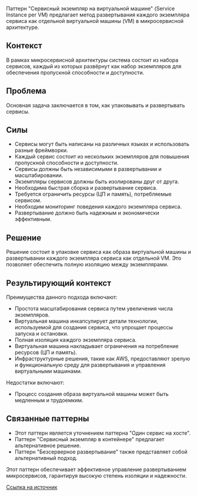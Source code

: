 Паттерн "Сервисный экземпляр на виртуальной машине" (Service Instance per VM) предлагает метод развертывания каждого экземпляра сервиса как отдельной виртуальной машины (VM) в микросервисной архитектуре.

## Контекст

В рамках микросервисной архитектуры система состоит из набора сервисов, каждый из которых развёрнут как набор экземпляров для обеспечения пропускной способности и доступности.

## Проблема

Основная задача заключается в том, как упаковывать и развертывать сервисы.

## Силы

- Сервисы могут быть написаны на различных языках и использовать разные фреймворки.
- Каждый сервис состоит из нескольких экземпляров для повышения пропускной способности и доступности.
- Сервисы должны быть независимыми в развертывании и масштабировании.
- Экземпляры сервисов должны быть изолированы друг от друга.
- Необходима быстрая сборка и развертывание сервиса.
- Требуется ограничить ресурсы (ЦП и память), потребляемые сервисом.
- Необходим мониторинг поведения каждого экземпляра сервиса.
- Развертывание должно быть надежным и экономически эффективным.

## Решение

Решение состоит в упаковке сервиса как образа виртуальной машины и развертывании каждого экземпляра сервиса как отдельной VM. Это позволяет обеспечить полную изоляцию между экземплярами.

## Результирующий контекст

Преимущества данного подхода включают:

- Простота масштабирования сервиса путем увеличения числа экземпляров.
- Виртуальная машина инкапсулирует детали технологии, используемой для создания сервиса, что упрощает процессы запуска и остановки.
- Полная изоляция каждого экземпляра сервиса.
- Виртуальная машина накладывает ограничения на потребление ресурсов (ЦП и память).
- Инфраструктурные решения, такие как AWS, предоставляют зрелую и функциональную среду для развертывания и управления виртуальными машинами.

Недостатки включают:

- Процесс создания образа виртуальной машины может быть медленным и трудоемким.

## Связанные паттерны

- Этот паттерн является уточнением паттерна "Один сервис на хосте".
- Паттерн "Сервисный экземпляр в контейнере" предлагает альтернативное решение.
- Паттерн "Безсерверное развертывание" также представляет собой альтернативный подход.

Этот паттерн обеспечивает эффективное управление развертыванием микросервисов, гарантируя высокую степень изоляции и надежности.

[Ссылка на источник](https://microservices.io/patterns/deployment/service-per-vm.html)